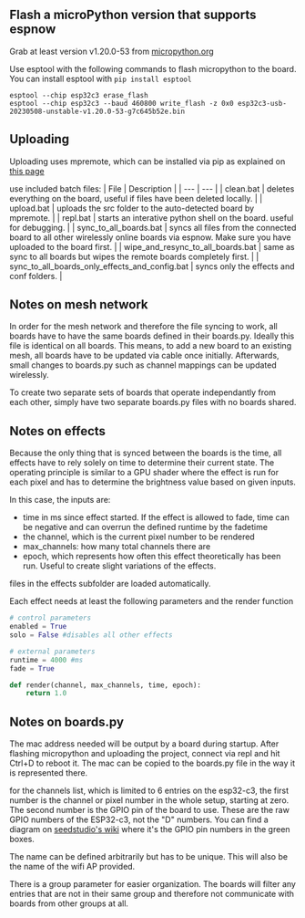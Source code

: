 


## Flash a microPython version that supports espnow

Grab at least version v1.20.0-53 from [micropython.org](https://micropython.org/download/esp32c3/)

Use esptool with the following commands to flash micropython to the board. You can install esptool with `pip install esptool`

```
esptool --chip esp32c3 erase_flash
esptool --chip esp32c3 --baud 460800 write_flash -z 0x0 esp32c3-usb-20230508-unstable-v1.20.0-53-g7c645b52e.bin
```


## Uploading

Uploading uses mpremote, which can be installed via pip as explained on [this page](https://docs.micropython.org/en/latest/reference/mpremote.html)

use included batch files:
| File | Description |
| --- | --- |
| clean.bat | deletes everything on the board, useful if files have been deleted locally. | 
| upload.bat | uploads the src folder to the auto-detected board by mpremote. | 
| repl.bat | starts an interative python shell on the board. useful for debugging. | 
| sync_to_all_boards.bat | syncs all files from the connected board to all other wirelessly online boards via espnow. Make sure you have uploaded to the board first. | 
| wipe_and_resync_to_all_boards.bat | same as sync to all boards but wipes the remote boards completely first. | 
| sync_to_all_boards_only_effects_and_config.bat | syncs only the effects and conf folders. | 


## Notes on mesh network

In order for the mesh network and therefore the file syncing to work, all boards have to have the same boards defined in their boards.py. Ideally this file is identical on all boards. This means, to add a new board to an existing mesh, all boards have to be updated via cable once initially. Afterwards, small changes to boards.py such as channel mappings can be updated wirelessly.

To create two separate sets of boards that operate independantly from each other, simply have two separate boards.py files with no boards shared.

## Notes on effects

Because the only thing that is synced between the boards is the time, all effects have to rely solely on time to determine their current state. The operating principle is similar to a GPU shader where the effect is run for each pixel and has to determine the brightness value based on given inputs.

In this case, the inputs are:
- time in ms since effect started. If the effect is allowed to fade, time can be negative and can overrun the defined runtime by the fadetime
- the channel, which is the current pixel number to be rendered
- max_channels: how many total channels there are
- epoch, which represents how often this effect theoretically has been run. Useful to create slight variations of the effects.

files in the effects subfolder are loaded automatically.

Each effect needs at least the following parameters and the render function
```python
# control parameters
enabled = True
solo = False #disables all other effects

# external parameters
runtime = 4000 #ms
fade = True

def render(channel, max_channels, time, epoch):
    return 1.0
```

## Notes on boards.py

The mac address needed will be output by a board during startup. After flashing micropython and uploading the project, connect via repl and hit Ctrl+D to reboot it. The mac can be copied to the boards.py file in the way it is represented there.

for the channels list, which is limited to 6 entries on the esp32-c3, the first number is the channel or pixel number in the whole setup, starting at zero. The second number is the GPIO pin of the board to use. These are the raw GPIO numbers of the ESP32-c3, not the "D" numbers. You can find a diagram on [seedstudio's wiki](https://wiki.seeedstudio.com/XIAO_ESP32C3_Getting_Started/#pinout-diagram) where it's the GPIO pin numbers in the green boxes.

The name can be defined arbitrarily but has to be unique. This will also be the name of the wifi AP provided.

There is a group parameter for easier organization. The boards will filter any entries that are not in their same group and therefore not communicate with boards from other groups at all.
